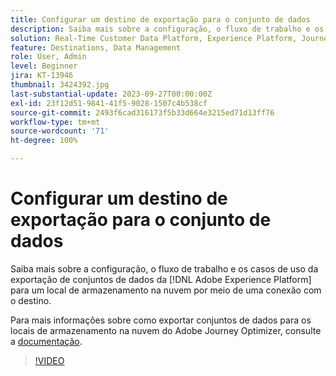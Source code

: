 ```yaml
---
title: Configurar um destino de exportação para o conjunto de dados
description: Saiba mais sobre a configuração, o fluxo de trabalho e os casos de uso da exportação de conjuntos de dados da  [!DNL Adobe Experience Platform]  para um local de armazenamento na nuvem por meio de uma conexão com o destino.
solution: Real-Time Customer Data Platform, Experience Platform, Journey Optimizer
feature: Destinations, Data Management
role: User, Admin
level: Beginner
jira: KT-13946
thumbnail: 3424392.jpg
last-substantial-update: 2023-09-27T00:00:00Z
exl-id: 23f12d51-9841-41f5-9028-1507c4b538cf
source-git-commit: 2493f6cad316173f5b33d664e3215ed71d13ff76
workflow-type: tm+mt
source-wordcount: '71'
ht-degree: 100%

---
```


# Configurar um destino de exportação para o conjunto de dados

Saiba mais sobre a configuração, o fluxo de trabalho e os casos de uso da exportação de conjuntos de dados da [!DNL Adobe Experience Platform] para um local de armazenamento na nuvem por meio de uma conexão com o destino.

Para mais informações sobre como exportar conjuntos de dados para os locais de armazenamento na nuvem do Adobe Journey Optimizer, consulte a [documentação](https://experienceleague.adobe.com/docs/journey-optimizer/using/data-management/datasets/export-datasets.html?lang=pt-BR).

>[!VIDEO](https://video.tv.adobe.com/v/3448823/?learn=on&captions=por_br)
